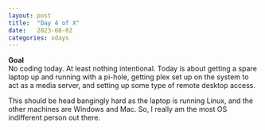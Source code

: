 ```yaml
---
layout: post
title:  "Day 4 of X"
date:   2023-08-02
categories: xdays
---
```

**Goal**  
No coding today. At least nothing intentional. Today is about getting a spare laptop up and running with a pi-hole, getting plex set up on the system to act as a media server, and setting up some type of remote desktop access.

This should be head bangingly hard as the laptop is running Linux, and the other machines are Windows and Mac. So, I really am the most OS indifferent person out there.